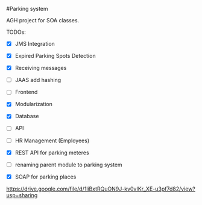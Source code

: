 #Parking system


AGH project for SOA classes.


TODOs:

- [x] JMS Integration
- [x] Expired Parking Spots Detection
- [x] Receiving messages
- [ ] JAAS add hashing
- [ ] Frontend
- [x] Modularization
- [x] Database
- [ ] API
- [ ] HR Management (Employees)
- [x] REST API for parking meteres
- [ ] renaming parent module to parking system
- [x] SOAP for parking places


https://drive.google.com/file/d/1liBxtRQuON9J-kv0vIKr_XE-u3pf7d82/view?usp=sharing
